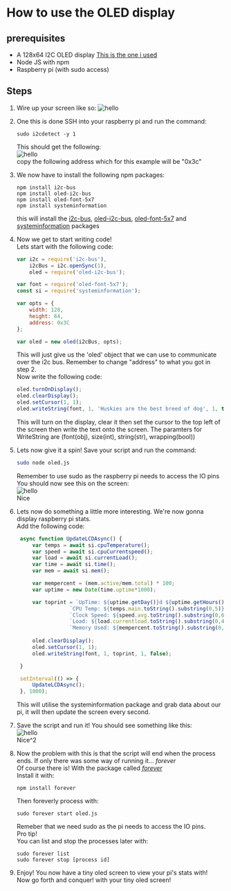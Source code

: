 # How to use the OLED display

## prerequisites
- A 128x64 I2C OLED display [This is the one i used](https://www.ebay.com.au/itm/AU-0-96-I2C-IIC-OLED-LCD-LED-Display-Module-128X64-SPI-for-Arduino-Raspberry-PI/153074643386?_trkparms=aid%3D111001%26algo%3DREC.SEED%26ao%3D1%26asc%3D20131017132637%26meid%3De0d7c650189a4a1bb8154f1f07c002a1%26pid%3D100033%26rk%3D1%26rkt%3D5%26mehot%3Dpp%26sd%3D153074643386%26itm%3D153074643386%26pmt%3D1%26noa%3D1%26pg%3D2045573&_trksid=p2045573.c100033.m2042)
- Node JS with npm
- Raspberry pi (with sudo access)

## Steps

1. Wire up your screen like so: ![hello](https://www.raspberrypi-spy.co.uk/wp-content/uploads/2018/02/i2c_oled_128x64_raspberry_pi_wiring.png)

2. One this is done SSH into your raspberry pi and run the command: 
   ```
   sudo i2cdetect -y 1
   ```
   This should get the following:  
   ![hello](https://cdn.discordapp.com/attachments/563268281046269954/626360019494895616/unknown.png)  
   copy the following address which for this example will be "0x3c"
3. We now have to install the following npm packages:
   ```
   npm install i2c-bus
   npm install oled-i2c-bus
   npm install oled-font-5x7
   npm install systeminformation
   ```
   this will install the [i2c-bus](https://www.npmjs.com/package/i2c-bus), [oled-i2c-bus](https://www.npmjs.com/package/oled-i2c-bus), [oled-font-5x7](https://www.npmjs.com/package/oled-font-5x7) and [systeminformation](https://www.npmjs.com/package/systeminformation) packages
4. Now we get to start writing code!  
   Lets start with the following code:
   ```js
   var i2c = require('i2c-bus'),
       i2cBus = i2c.openSync(1),
       oled = require('oled-i2c-bus');

   var font = require('oled-font-5x7');
   const si = require('systeminformation');

   var opts = {
       width: 128,
       height: 64,
       address: 0x3C
   };

   var oled = new oled(i2cBus, opts);
   ```
   This will just give us the 'oled' object that we can use to communicate over the i2c bus. Remember to change "address" to what you got in step 2.  
   Now write the following code:
   ```js
   oled.turnOnDisplay();
   oled.clearDisplay();
   oled.setCursor(1, 1);
   oled.writeString(font, 1, 'Huskies are the best breed of dog', 1, true);
   ```
   This will turn on the display, clear it then set the cursor to the top left of the screen then write the text onto the screen.
   The paramters for WriteString are (font(obj), size(int), string(str), wrapping(bool))
5. Lets now give it a spin! Save your script and run the command:
   ```sh
   sudo node oled.js
   ```
   Remember to use sudo as the raspberry pi needs to access the IO pins  
   You should now see this on the screen:  
   ![hello](https://cdn.discordapp.com/attachments/563268281046269954/626362596391518208/unknown.png)  
   Nice
6. Lets now do something a little more interesting. We're now gonna display raspberry pi stats.  
   Add the following code:
   ```js
    async function UpdateLCDAsync() {
        var temps = await si.cpuTemperature();
        var speed = await si.cpuCurrentspeed();
        var load = await si.currentLoad();
        var time = await si.time();
        var mem = await si.mem();

        var mempercent = (mem.active/mem.total) * 100;
        var uptime = new Date(time.uptime*1000);

        var toprint = `UpTime: ${uptime.getDay()}d ${uptime.getHours()}h ${uptime.getMinutes()}m \n\n` +
                    `CPU Temp: ${temps.main.toString().substring(0,5)}C\n` +
                    `Clock Speed: ${speed.avg.toString().substring(0,6)}GHz\n` +
                    `Load: ${load.currentload.toString().substring(0,4)}%\n\n` + 
                    `Memory Used: ${mempercent.toString().substring(0,5)}%`;
        
        oled.clearDisplay();
        oled.setCursor(1, 1);
        oled.writeString(font, 1, toprint, 1, false);

    }

    setInterval(() => {
        UpdateLCDAsync();
    }, 1000);
    ```
    This will utilise the systeminformation package and grab data about our pi, it will then update the screen every second.

7. Save the script and run it! You should see something like this:  
   ![hello](https://cdn.discordapp.com/attachments/563268281046269954/626372518793707541/unknown.png)  
   Nice^2
8. Now the problem with this is that the script will end when the process ends. If only there was some way of running it... *forever*  
Of course there is! With the package called [*forever*](https://www.npmjs.com/package/forever)  
Install it with:  
   ```
   npm install forever
   ```
   Then foreverly process with:
   ```
   sudo forever start oled.js
   ```
   Remeber that we need sudo as the pi needs to access the IO pins.  
   Pro tip!  
   You can list and stop the processes later with:
   ```
   sudo forever list
   sudo forever stop [process id]
   ```
9. Enjoy! You now have a tiny oled screen to view your pi's stats with!  
Now go forth and conquer! with your tiny oled screen!
